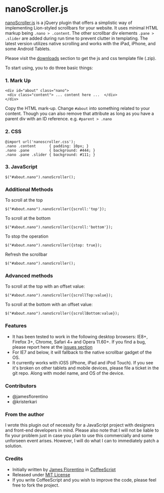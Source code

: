 # nanoScroller.js
[nanoScroller.js](http://jamesflorentino.com/jquery.nanoscroller) is a jQuery plugin that offers a simplistic way of implementing Lion-styled scrollbars for your website.
It uses minimal HTML markup being `.nano > .content`. The other scrollbar div elements `.pane > .slider` are added during run time to prevent clutter in templating. The latest version utilizes native scrolling and works with the iPad, iPhone, and some Android Tablets.

Please visit the [downloads](https://github.com/jamesflorentino/nanoScrollerJS/downloads) section to get the js and css template file (.zip).

To start using, you to do three basic things:

### 1. Mark Up

    <div id="about" class="nano">
     <div class="content"> ... content here ...  </div> 
    </div>

Copy the HTML mark-up. Change `#about` into something related to your content. Though you can also remove that attribute as long as you have a parent div with an ID reference. e.g. `#parent > .nano`

### 2. CSS

    @import url('nanoscroller.css');
    .nano .content      { padding: 10px; }
    .nano .pane         { background: #444; }
    .nano .pane .slider { background: #111; }

### 3. JavaScript

    $("#about.nano").nanoScroller();

### Additional Methods

To scroll at the top

    $("#about.nano").nanoScroller({scroll:'top'});

To scroll at the bottom

    $("#about.nano").nanoScroller({scroll:'bottom'});

To stop the operation

    $("#about.nano").nanoScroller({stop: true});

Refresh the scrollbar

    $("#about.nano").nanoScroller();


### Advanced methods

To scroll at the top with an offset value:

    $("#about.nano").nanoScroller({scrollTop:value});

To scroll at the bottom with an offset value:

    $("#about.nano").nanoScroller({scrollBottom:value});

### Features
- It has been tested to work in the following desktop browsers: IE8+, Firefox 3+, Chrome, Safari 4+ and Opera 11.60+. If you find a bug, please report here at the [issues section](https://github.com/jamesflorentino/nanoScrollerJS/issues)
- For IE7 and below, it will fallback to the native scrollbar gadget of the OS.
- It currently works with iOS5 (iPhone, iPad and iPod Touch). If you see it's broken on other tablets and mobile devices, please file a ticket in the git repo. Along with model name, and OS of the device.

### Contributors
- @jamesflorentino
- @kristerkari

### From the author
I wrote this plugin out of necessity for a JavaScript project with designers and front-end developers in mind. Please also note that I will not be liable to fix your problem just in case you plan to use this commercially and some unforseen event arises. However, I will do what I can to immediately patch a solution.

### Credits
- Initially written by [James Florentino](http://jamesflorentino.com) in [CoffeeScript](http://coffeescript.org)
- Released under [MIT License](http://www.opensource.org/licenses/mit-license.php)
- If you write CoffeeScript and you wish to improve the code, please feel free to fork the project.
